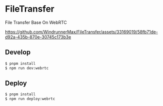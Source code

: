 # FileTransfer
File Transfer Base On WebRTC

https://github.com/WindrunnerMax/FileTransfer/assets/33169019/58fb71de-d92a-435b-870e-30745c173b3e

## Develop

```bash
$ pnpm install
$ npm run dev:webrtc
```
## Deploy

```bash 
$ pnpm install
$ npm run deploy:webrtc
```
